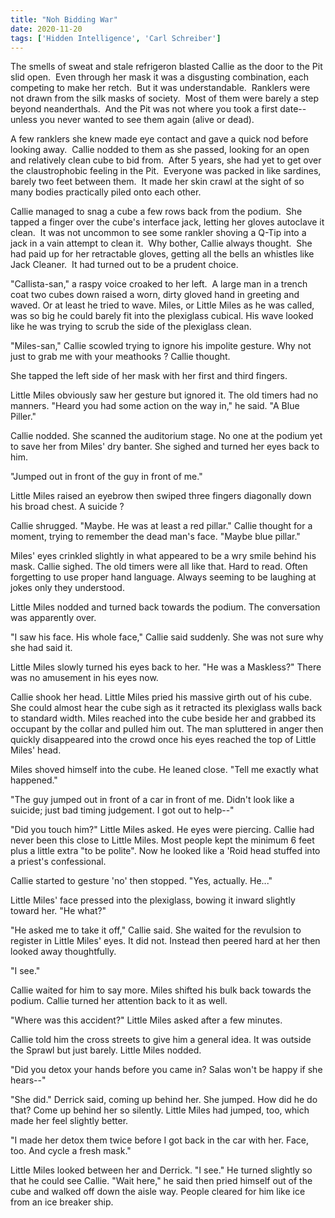 ```yaml
---
title: "Noh Bidding War"
date: 2020-11-20
tags: ['Hidden Intelligence', 'Carl Schreiber']
---
```


The smells of sweat and stale refrigeron blasted Callie as the door to the Pit slid open.  Even through her mask it was a disgusting combination, each competing to make her retch.  But it was understandable.  Ranklers were not drawn from the silk masks of society.  Most of them were barely a step beyond neanderthals.  And the Pit was not where you took a first date--unless you never wanted to see them again (alive or dead).

A few ranklers she knew made eye contact and gave a quick nod before looking away.  Callie nodded to them as she passed, looking for an open and relatively clean cube to bid from.  After 5 years, she had yet to get over the claustrophobic feeling in the Pit.  Everyone was packed in like sardines, barely two feet between them.  It made her skin crawl at the sight of so many bodies practically piled onto each other.

Callie managed to snag a cube a few rows back from the podium.  She tapped a finger over the cube's interface jack, letting her gloves autoclave it clean.  It was not uncommon to see some rankler shoving a Q-Tip into a jack in a vain attempt to clean it.  Why bother, Callie always thought.  She had paid up for her retractable gloves, getting all the bells an whistles like Jack Cleaner.  It had turned out to be a prudent choice.

"Callista-san," a raspy voice croaked to her left.  A large man in a trench coat two cubes down raised a worn, dirty gloved hand in greeting and waved. Or at least he tried to wave. Miles, or Little Miles as he was called, was so big he could barely fit into the plexiglass cubical. His wave looked like he was trying to scrub the side of the plexiglass clean.

"Miles-san," Callie scowled trying to ignore his impolite gesture. Why not just to grab me with your meathooks ? Callie thought.

She tapped the left side of her mask with her first and third fingers.

Little Miles obviously saw her gesture but ignored it. The old timers had no manners. "Heard you had some action on the way in," he said. "A Blue Piller."

Callie nodded. She scanned the auditorium stage. No one at the podium yet to save her from Miles' dry banter. She sighed and turned her eyes back to him.

"Jumped out in front of the guy in front of me."

Little Miles raised an eyebrow then swiped three fingers diagonally down his broad chest. A suicide ?

Callie shrugged. "Maybe. He was at least a red pillar." Callie thought for a moment, trying to remember the dead man's face. "Maybe blue pillar."

Miles' eyes crinkled slightly in what appeared to be a wry smile behind his mask. Callie sighed. The old timers were all like that. Hard to read. Often forgetting to use proper hand language. Always seeming to be laughing at jokes only they understood.

Little Miles nodded and turned back towards the podium. The conversation was apparently over.

"I saw his face. His whole face," Callie said suddenly. She was not sure why she had said it.

Little Miles slowly turned his eyes back to her. "He was a Maskless?" There was no amusement in his eyes now.

Callie shook her head. Little Miles pried his massive girth out of his cube. She could almost hear the cube sigh as it retracted its plexiglass walls back to standard width. Miles reached into the cube beside her and grabbed its occupant by the collar and pulled him out. The man spluttered in anger then quickly disappeared into the crowd once his eyes reached the top of Little Miles' head.

Miles shoved himself into the cube. He leaned close. "Tell me exactly what happened."

"The guy jumped out in front of a car in front of me. Didn't look like a suicide; just bad timing judgement. I got out to help--"

"Did you touch him?" Little Miles asked. He eyes were piercing. Callie had never been this close to Little Miles. Most people kept the minimum 6 feet plus a little extra "to be polite". Now he looked like a 'Roid head stuffed into a priest's confessional.

Callie started to gesture 'no' then stopped. "Yes, actually. He..."

Little Miles' face pressed into the plexiglass, bowing it inward slightly toward her. "He what?"

"He asked me to take it off," Callie said. She waited for the revulsion to register in Little Miles' eyes. It did not. Instead then peered hard at her then looked away thoughtfully.

"I see."

Callie waited for him to say more. Miles shifted his bulk back towards the podium. Callie turned her attention back to it as well.

"Where was this accident?" Little Miles asked after a few minutes.

Callie told him the cross streets to give him a general idea. It was outside the Sprawl but just barely. Little Miles nodded.

"Did you detox your hands before you came in? Salas won't be happy if she hears--"

"She did." Derrick said, coming up behind her. She jumped. How did he do that? Come up behind her so silently. Little Miles had jumped, too, which made her feel slightly better.

"I made her detox them twice before I got back in the car with her. Face, too. And cycle a fresh mask."

Little Miles looked between her and Derrick. "I see." He turned slightly so that he could see Callie. "Wait here," he said then pried himself out of the cube and walked off down the aisle way. People cleared for him like ice from an ice breaker ship.
